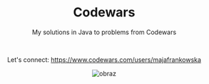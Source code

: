 
<div align = "center">

# Codewars
My solutions in Java to problems from Codewars

<br>

Let's connect: https://www.codewars.com/users/majafrankowska

![obraz](https://github.com/majafrankowska/Codewars/assets/86436235/218959e4-b17c-4d0f-a3d7-0767d7823599)

</div>
